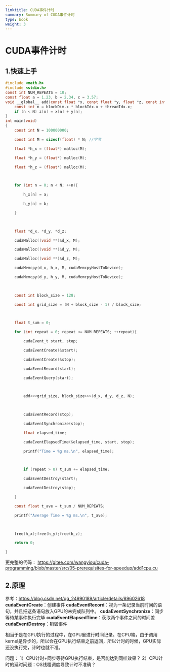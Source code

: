 ```yaml
---
linktitle: CUDA事件计时
summary: Summary of CUDA事件计时
type: book
weight: 3
---
```

# CUDA事件计时
## 1.快速上手
```c
#include <math.h>
#include <stdio.h>
const int NUM_REPEATS = 10;
const float a = 1.23, b = 2.34, c = 3.57;
void __global__ add(const float *x, const float *y, float *z, const int N){
    const int n = blockDim.x * blockIdx.x + threadIdx.x;
    if (n < N) z[n] = x[n] + y[n];
}
int main(void)
{
    const int N = 100000000;

    const int M = sizeof(float) * N; //字节

    float *h_x = (float*) malloc(M);

    float *h_y = (float*) malloc(M);

    float *h_z = (float*) malloc(M);

  

    for (int n = 0; n < N; ++n){

        h_x[n] = a;

        h_y[n] = b;

    }

  

    float *d_x, *d_y, *d_z;

    cudaMalloc((void **)&d_x, M);

    cudaMalloc((void **)&d_y, M);

    cudaMalloc((void **)&d_z, M);

    cudaMemcpy(d_x, h_x, M, cudaMemcpyHostToDevice);

    cudaMemcpy(d_y, h_y, M, cudaMemcpyHostToDevice);

  

    const int block_size = 128;

    const int grid_size = (N + block_size - 1) / block_size;

  

    float t_sum = 0;

    for (int repeat = 0; repeat <= NUM_REPEATS; ++repeat){

        cudaEvent_t start, stop;

        cudaEventCreate(&start);

        cudaEventCreate(&stop);

        cudaEventRecord(start);

        cudaEventQuery(start);

  

        add<<<grid_size, block_size>>>(d_x, d_y, d_z, N);

  

        cudaEventRecord(stop);

        cudaEventSynchronize(stop);

        float elapsed_time;

        cudaEventElapsedTime(&elapsed_time, start, stop);

        printf("Time = %g ms.\n", elapsed_time);

  

        if (repeat > 0) t_sum += elapsed_time;

        cudaEventDestroy(start);

        cudaEventDestroy(stop);

    }

    const float t_ave = t_sum / NUM_REPEATS;

    printf("Average Time = %g ms.\n", t_ave);

  

    free(h_x);free(h_y);free(h_z);

    return 0;

}
```
更完整的代码：
https://gitee.com/wangyiou/cuda-programming/blob/master/src/05-prerequisites-for-speedup/add1cpu.cu
## 2.原理
参考：https://blog.csdn.net/qq_24990189/article/details/89602618
**cudaEventCreate**：创建事件
**cudaEventRecord**：视为一条记录当前时间的语句，并且把这条语句放入GPU的未完成队列中。
**cudaEventSynchronize**：同步等待某事件执行完毕
**cudaEventElapsedTime**：获取两个事件之间的时间差
**cudaEventDestroy**：销毁事件

相当于是在GPU执行的过程中，在GPU里进行时间记录。在CPU端，由于调用kernel是异步的，所以会在GPU执行结束之前返回，所以计时的时候，GPU实际还没执行完，计时也就不准。

问题：
1）CPU计时+同步等待GPU执行结束，是否能达到同样效果？
2）CPU计时的延时问题：OS线程调度导致计时不准确？